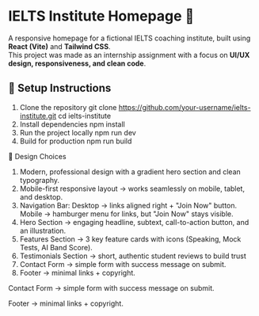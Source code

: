 # IELTS Institute Homepage 🏫

A responsive homepage for a fictional IELTS coaching institute, built using **React (Vite)** and **Tailwind CSS**.  
This project was made as an internship assignment with a focus on **UI/UX design, responsiveness, and clean code**.

## 🚀 Setup Instructions

1. Clone the repository
   git clone https://github.com/your-username/ielts-institute.git
   cd ielts-institute
2. Install dependencies
   npm install
3. Run the project locally
   npm run dev
4. Build for production
   npm run build

🎨 Design Choices

1. Modern, professional design with a gradient hero section and clean typography.
2. Mobile-first responsive layout → works seamlessly on mobile, tablet, and desktop.
3. Navigation Bar:
     Desktop → links aligned right + "Join Now" button.
     Mobile → hamburger menu for links, but "Join Now" stays visible.
4. Hero Section → engaging headline, subtext, call-to-action button, and an illustration.
5. Features Section → 3 key feature cards with icons (Speaking, Mock Tests, AI Band Score).
6. Testimonials Section → short, authentic student reviews to build trust
7. Contact Form → simple form with success message on submit.
8. Footer → minimal links + copyright.

Contact Form → simple form with success message on submit.

Footer → minimal links + copyright.
